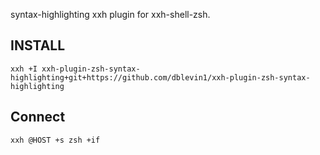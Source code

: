 syntax-highlighting xxh plugin for xxh-shell-zsh.

## INSTALL

```
xxh +I xxh-plugin-zsh-syntax-highlighting+git+https://github.com/dblevin1/xxh-plugin-zsh-syntax-highlighting
```

## Connect
```
xxh @HOST +s zsh +if
```

